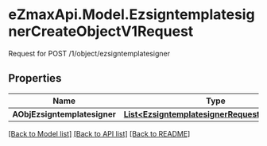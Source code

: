 # eZmaxApi.Model.EzsigntemplatesignerCreateObjectV1Request
Request for POST /1/object/ezsigntemplatesigner

## Properties

Name | Type | Description | Notes
------------ | ------------- | ------------- | -------------
**AObjEzsigntemplatesigner** | [**List&lt;EzsigntemplatesignerRequestCompound&gt;**](EzsigntemplatesignerRequestCompound.md) |  | 

[[Back to Model list]](../README.md#documentation-for-models) [[Back to API list]](../README.md#documentation-for-api-endpoints) [[Back to README]](../README.md)

